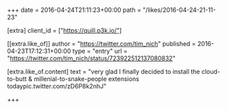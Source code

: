 +++
date = 2016-04-24T21:11:23+00:00
path = "/likes/2016-04-24-21-11-23"

[extra]
client_id = ["https://quill.p3k.io/"]

[[extra.like_of]]
author = "https://twitter.com/tim_nich"
published = 2016-04-23T17:12:31+00:00
type = "entry"
url = "https://twitter.com/tim_nich/status/723922512137080832"

[extra.like_of.content]
text = "very glad I finally decided to install the cloud-to-butt &amp; millenial-to-snake-people extensions todaypic.twitter.com/zD6P8k2nhJ"

+++

